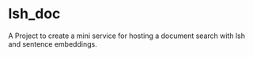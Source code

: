 # lsh_doc
A Project to create a mini service for hosting a document search with lsh and sentence embeddings.
